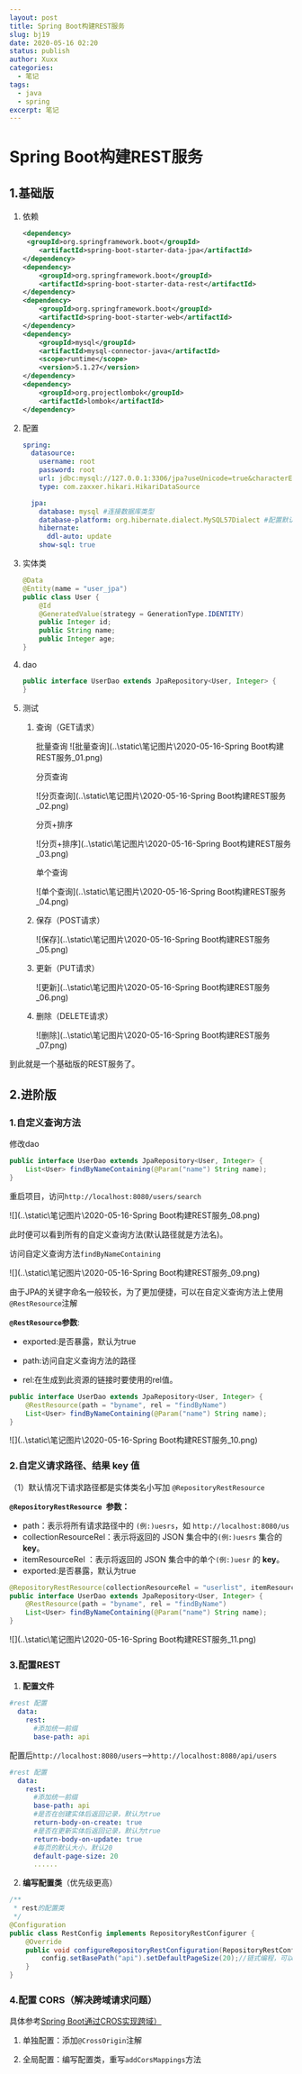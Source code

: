 ```yaml
---
layout: post
title: Spring Boot构建REST服务
slug: bj19
date: 2020-05-16 02:20
status: publish
author: Xuxx
categories: 
  - 笔记
tags: 
  - java
  - spring
excerpt: 笔记
---
```


# Spring Boot构建REST服务

## 1.基础版

1. 依赖

   ```xml
   <dependency>
   	<groupId>org.springframework.boot</groupId>
       <artifactId>spring-boot-starter-data-jpa</artifactId>
   </dependency>
   <dependency>
       <groupId>org.springframework.boot</groupId>
       <artifactId>spring-boot-starter-data-rest</artifactId>
   </dependency>
   <dependency>
       <groupId>org.springframework.boot</groupId>
       <artifactId>spring-boot-starter-web</artifactId>
   </dependency>
   <dependency>
       <groupId>mysql</groupId>
       <artifactId>mysql-connector-java</artifactId>
       <scope>runtime</scope>
       <version>5.1.27</version>
   </dependency>
   <dependency>
       <groupId>org.projectlombok</groupId>
       <artifactId>lombok</artifactId>
   </dependency>
   ```

2. 配置

   ```yaml
   spring:
     datasource:
       username: root
       password: root
       url: jdbc:mysql://127.0.0.1:3306/jpa?useUnicode=true&characterEncoding=utf-8&serverTimezone=Asia/Shanghai
       type: com.zaxxer.hikari.HikariDataSource
   
     jpa:
       database: mysql #连接数据库类型
       database-platform: org.hibernate.dialect.MySQL57Dialect #配置默认引擎
       hibernate:
         ddl-auto: update
       show-sql: true
   ```

   

3. 实体类

   ```java
   @Data
   @Entity(name = "user_jpa")
   public class User {
       @Id
       @GeneratedValue(strategy = GenerationType.IDENTITY)
       public Integer id;
       public String name;
       public Integer age;
   }
   ```

4. dao

   ```java
   public interface UserDao extends JpaRepository<User, Integer> {
   }
   ```

5. 测试

   1. 查询（GET请求）

      批量查询 ![批量查询](..\static\笔记图片\2020-05-16-Spring Boot构建REST服务_01.png)

      分页查询

      ![分页查询](..\static\笔记图片\2020-05-16-Spring Boot构建REST服务_02.png)

      分页+排序
   
      ![分页+排序](..\static\笔记图片\2020-05-16-Spring Boot构建REST服务_03.png)
   
      单个查询
   
      ![单个查询](..\static\笔记图片\2020-05-16-Spring Boot构建REST服务_04.png)
   
   2. 保存（POST请求）
   
      ![保存](..\static\笔记图片\2020-05-16-Spring Boot构建REST服务_05.png)
   
   3. 更新（PUT请求）
   
      ![更新](..\static\笔记图片\2020-05-16-Spring Boot构建REST服务_06.png)
   
   4. 删除（DELETE请求）
   
      ![删除](..\static\笔记图片\2020-05-16-Spring Boot构建REST服务_07.png)

到此就是一个基础版的REST服务了。

## 2.进阶版

### 1.自定义查询方法

修改dao

```java
public interface UserDao extends JpaRepository<User, Integer> {
    List<User> findByNameContaining(@Param("name") String name);
}
```

重启项目，访问`http://localhost:8080/users/search`

![](..\static\笔记图片\2020-05-16-Spring Boot构建REST服务_08.png)

此时便可以看到所有的自定义查询方法(默认路径就是方法名)。

访问自定义查询方法`findByNameContaining`

![](..\static\笔记图片\2020-05-16-Spring Boot构建REST服务_09.png)

由于JPA的关键字命名一般较长，为了更加便捷，可以在自定义查询方法上使用`@RestResource`注解

**`@RestResource`参数**:

- exported:是否暴露，默认为true

- path:访问自定义查询方法的路径
- rel:在生成到此资源的链接时要使用的rel值。

```java
public interface UserDao extends JpaRepository<User, Integer> {
    @RestResource(path = "byname", rel = "findByName")
    List<User> findByNameContaining(@Param("name") String name);
}
```

![](..\static\笔记图片\2020-05-16-Spring Boot构建REST服务_10.png)

### 2.自定义请求路径、结果 key 值

（1）默认情况下请求路径都是实体类名小写加 `@RepositoryRestResource`

**`@RepositoryRestResource `参数：**

- path：表示将所有请求路径中的 `(例:)uesrs`，如 `http://localhost:8080/us`
- collectionResourceRel：表示将返回的 JSON 集合中的`(例:)uesrs` 集合的 **key**。
- itemResourceRel ：表示将返回的 JSON 集合中的单个`(例:)uesr` 的 **key**。
- exported:是否暴露，默认为true

```java
@RepositoryRestResource(collectionResourceRel = "userlist", itemResourceRel = "u")
public interface UserDao extends JpaRepository<User, Integer> {
    @RestResource(path = "byname", rel = "findByName")
    List<User> findByNameContaining(@Param("name") String name);
}
```

![](..\static\笔记图片\2020-05-16-Spring Boot构建REST服务_11.png)

### 3.配置REST

1. **配置文件**

```yaml
#rest 配置
  data:
    rest:
      #添加统一前缀
      base-path: api
```

配置后`http://localhost:8080/users`-->`http://localhost:8080/api/users`

```yaml
#rest 配置
  data:
    rest:
      #添加统一前缀
      base-path: api
      #是否在创建实体后返回记录，默认为true
      return-body-on-create: true
      #是否在更新实体后返回记录，默认为true
      return-body-on-update: true
      #每页的默认大小，默认20
      default-page-size: 20
      ......
```

2. **编写配置类**（优先级更高）

```java
/**
 * rest的配置类
 */
@Configuration
public class RestConfig implements RepositoryRestConfigurer {
    @Override
    public void configureRepositoryRestConfiguration(RepositoryRestConfiguration config) {
        config.setBasePath("api").setDefaultPageSize(20);//链式编程，可以配置多个
    }
}
```



### 4.配置 CORS（解决跨域请求问题）

具体参考[Spring Boot通过CROS实现跨域）](https://qq1820582487.github.io/Xuxx_Blogs/archives/bj12/)

1. 单独配置：添加`@CrossOrigin`注解

2. 全局配置：编写配置类，重写`addCorsMappings`方法